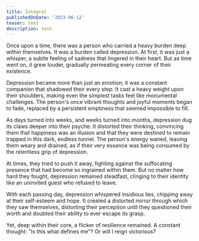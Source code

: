 ```yaml
---
title: Integral
publishedOnDate: '2023-06-12'
teaser: text
description: text
---
```


Once upon a time, there was a person who carried a heavy burden deep within themselves. It was a burden called depression. At first, it was just a whisper, a subtle feeling of sadness that lingered in their heart. But as time went on, it grew louder, gradually permeating every corner of their existence.

Depression became more than just an emotion; it was a constant companion that shadowed their every step. It cast a heavy weight upon their shoulders, making even the simplest tasks feel like monumental challenges. The person's once vibrant thoughts and joyful moments began to fade, replaced by a persistent emptiness that seemed impossible to fill.

As days turned into weeks, and weeks turned into months, depression dug its claws deeper into their psyche. It distorted their thinking, convincing them that happiness was an illusion and that they were destined to remain trapped in this dark, endless tunnel. The person's energy waned, leaving them weary and drained, as if their very essence was being consumed by the relentless grip of depression.

At times, they tried to push it away, fighting against the suffocating presence that had become so ingrained within them. But no matter how hard they fought, depression remained steadfast, clinging to their identity like an uninvited guest who refused to leave.

With each passing day, depression whispered insidious lies, chipping away at their self-esteem and hope. It created a distorted mirror through which they saw themselves, distorting their perception until they questioned their worth and doubted their ability to ever escape its grasp.

Yet, deep within their core, a flicker of resilience remained. A constant thought: "Is this what defines me"? Or will I reign victorious?
